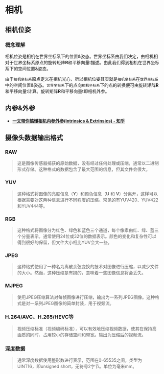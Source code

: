 # 相机

## 相机位姿

### 概念理解

相机位姿是相机在世界坐标系下的位置&姿态。世界坐标系由我们决定，由相机相对于世界坐标系原点的旋转矩阵**R**和平移向量t描述。由此我们得到相机在世界坐标系下的空间位置&姿态。

由于`相机坐标系`原点定义在相机光心，所以相机位姿其实就是`相机坐标系`在`世界坐标系`中的空间位置&姿态。`世界坐标系`下的点向`相机坐标系`下的点的转换便可由旋转矩阵**R**和平移向量t计算。旋转矩阵**R**和平移向量t即相机外参。

## 内参&外参

- **[一文带你搞懂相机内参外参(Intrinsics & Extrinsics) - 知乎](https://zhuanlan.zhihu.com/p/389653208)**

## 摄像头数据输出格式

### RAW

> 这是图像传感器捕获的原始数据，没有经过任何处理或压缩，通常以二进制形式存储。这种格式的数据包含了最大范围的信息，但其文件会很大。

### YUV

> 这种格式将图像的亮度信息（**Y**）和颜色信息（**U** 和 **V**）分离开，这样可以根据需要对这两种信息进行不同程度的压缩。常见的有YUV420、YUV422和YUV444等。

### RGB

> 这种格式将图像分为红色、绿色和蓝色三个通道，每个像素由红、绿、蓝三个分量表示，通常使用24位或32位的数据表示。颜色的变化和复杂性可以得到很好的保留，但文件大小相比YUV会大一些。

### JPEG

> 这种格式使用了一种名为离散余弦变换的技术对图像进行压缩，以减少文件的大小。然而，这种压缩是有损的，意味着一些图像信息将会丢失。

### MJPEG

> 使用JPEG压缩算法对每帧图像进行压缩，输出为一系列JPEG图像。这种格式是对一系列JPEG图像的简单封装，用于视频流。

### H.264/AVC、H.265/HEVC等

> 视频压缩标准（视频编码标准），可以有效地压缩视频数据，使其在保持高画质的同时，占用较小的存储空间和带宽。输出为压缩后的视频流。

### 深度数据

> 通常深度数据使用整形数进行表示，范围在0-65535之间，类型为UINT16，即unsigned short，无符号2字节。单位为毫米mm。
